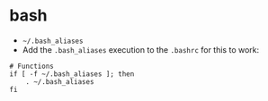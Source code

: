 # bash

- `~/.bash_aliases`
- Add the `.bash_aliases` execution to the `.bashrc` for this to work:
```
# Functions
if [ -f ~/.bash_aliases ]; then
	. ~/.bash_aliases
fi
```
